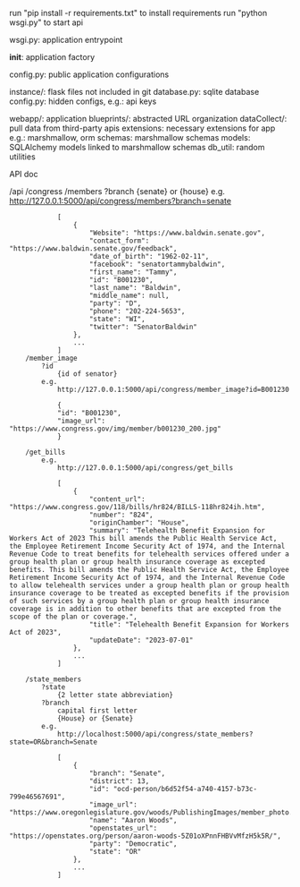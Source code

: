 
run "pip install -r requirements.txt" to install requirements
run "python wsgi.py" to start api

wsgi.py: application entrypoint

__init__: application factory

config.py: public application configurations

instance/: flask files not included in git
    database.py: sqlite database
    config.py: hidden configs, e.g.: api keys

webapp/: application
    blueprints/: abstracted URL organization
    dataCollect/: pull data from third-party apis
    extensions: necessary extensions for app e.g.: marshmallow, orm
    schemas: marshmallow schemas
    models: SQLAlchemy models linked to marshmallow schemas
    db_util: random utilities


API doc

/api
    /congress
        /members
            ?branch
                {senate} or {house}
            e.g.
                http://127.0.0.1:5000/api/congress/members?branch=senate

                [
                    {
                        "Website": "https://www.baldwin.senate.gov",
                        "contact_form": "https://www.baldwin.senate.gov/feedback",
                        "date_of_birth": "1962-02-11",
                        "facebook": "senatortammybaldwin",
                        "first_name": "Tammy",
                        "id": "B001230",
                        "last_name": "Baldwin",
                        "middle_name": null,
                        "party": "D",
                        "phone": "202-224-5653",
                        "state": "WI",
                        "twitter": "SenatorBaldwin"
                    },
                    ...
                ]
        /member_image
            ?id
                {id of senator}
            e.g.
                http://127.0.0.1:5000/api/congress/member_image?id=B001230

                {
                "id": "B001230",
                "image_url": "https://www.congress.gov/img/member/b001230_200.jpg"
                }

        /get_bills
            e.g.
                http://127.0.0.1:5000/api/congress/get_bills

                [
                    {
                        "content_url": "https://www.congress.gov/118/bills/hr824/BILLS-118hr824ih.htm",
                        "number": "824",
                        "originChamber": "House",
                        "summary": "Telehealth Benefit Expansion for Workers Act of 2023 This bill amends the Public Health Service Act, the Employee Retirement Income Security Act of 1974, and the Internal Revenue Code to treat benefits for telehealth services offered under a group health plan or group health insurance coverage as excepted benefits. This bill amends the Public Health Service Act, the Employee Retirement Income Security Act of 1974, and the Internal Revenue Code to allow telehealth services under a group health plan or group health insurance coverage to be treated as excepted benefits if the provision of such services by a group health plan or group health insurance coverage is in addition to other benefits that are excepted from the scope of the plan or coverage.",
                        "title": "Telehealth Benefit Expansion for Workers Act of 2023",
                        "updateDate": "2023-07-01"
                    },
                    ...
                ]

        /state_members
            ?state
                {2 letter state abbreviation}
            ?branch
                capital first letter
                {House} or {Senate}
            e.g.
                http://localhost:5000/api/congress/state_members?state=OR&branch=Senate

                [
                    {
                        "branch": "Senate",
                        "district": 13,
                        "id": "ocd-person/b6d52f54-a740-4157-b73c-799e46567691",
                        "image_url": "https://www.oregonlegislature.gov/woods/PublishingImages/member_photo.jpg",
                        "name": "Aaron Woods",
                        "openstates_url": "https://openstates.org/person/aaron-woods-5Z01oXPnnFHBVvMfzH5k5R/",
                        "party": "Democratic",
                        "state": "OR"
                    },
                    ...
                ]